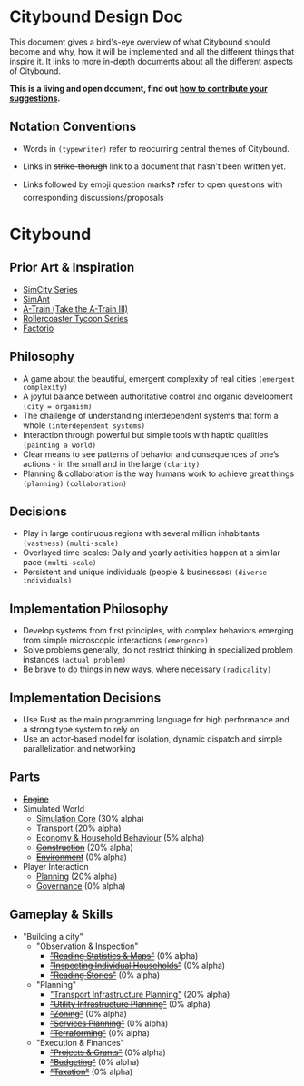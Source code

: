 # Citybound Design Doc

This document gives a bird's-eye overview of what Citybound should become and why, how it will be implemented and all the different things that inspire it. It links to more in-depth documents about all the different aspects of Citybound.

**This is a living and open document, find out [how to contribute your suggestions](../CONTRIBUTING.md).**

## Notation Conventions

* Words in `(typewriter)` refer to reocurring central themes of Citybound.

* Links in ~~strike-thorugh~~ link to a document that hasn't been written yet.

* Links followed by emoji question marks❓ refer to open questions with corresponding discussions/proposals

# Citybound

## Prior Art & Inspiration

* [SimCity Series](https://en.wikipedia.org/wiki/SimCity)
* [SimAnt](https://en.wikipedia.org/wiki/SimAnt)
* [A-Train (Take the A-Train III)](https://en.wikipedia.org/wiki/A-Train#A-Train_III)
* [Rollercoaster Tycoon Series](https://en.wikipedia.org/wiki/RollerCoaster_Tycoon)
* [Factorio](https://en.wikipedia.org/wiki/Factorio)

## Philosophy

* A game about the beautiful, emergent complexity of real cities `(emergent complexity)`
* A joyful balance between authoritative control and organic development `(city = organism)`
* The challenge of understanding interdependent systems that form a whole `(interdependent systems) `
* Interaction through powerful but simple tools with haptic qualities `(painting a world)`
* Clear means to see patterns of behavior and consequences of one’s actions - in the small and in the large `(clarity)`
* Planning & collaboration is the way humans work to achieve great things `(planning)` `(collaboration)`

## Decisions

* Play in large continuous regions with several million inhabitants `(vastness)` `(multi-scale)`
* Overlayed time-scales: Daily and yearly activities happen at a similar pace `(multi-scale)`
* Persistent and unique individuals (people & businesses) `(diverse individuals)`

## Implementation Philosophy

* Develop systems from first principles, with complex behaviors emerging from simple microscopic interactions `(emergence)`
* Solve problems generally, do not restrict thinking in specialized problem instances `(actual problem)`
* Be brave to do things in new ways, where necessary `(radicality)`

## Implementation Decisions

* Use Rust as the main programming language for high performance and a strong type system to rely on
* Use an actor-based model for isolation, dynamic dispatch and simple parallelization and networking

## Parts

* ~~[Engine](../engine/README.md)~~
* Simulated World
  * [Simulation Core](core/README.md) (30% alpha)
  * [Transport](transport/README.md) (20% alpha)
  * [Economy & Household Behaviour](economy/README.md) (5% alpha)
  * ~~[Construction](construction/README.md)~~ (20% alpha)
  * ~~[Environment](environment/README.md)~~ (0% alpha)
* Player Interaction
  * [Planning](planning/README.md) (20% alpha)
  * [Governance](governance/README.md) (0% alpha)

## Gameplay & Skills

* "Building a city"
  * "Observation & Inspection"
    * ~~["Reading Statistics & Maps"](inspection/stats/README.md)~~ (0% alpha)
    * ~~["Inspecting Individual Households"](inspection/households/README.md)~~ (0% alpha)
    * ~~["Reading Stories"](inspection/stories/README.md)~~ (0% alpha)
  * "Planning"
    * ["Transport Infrastructure Planning"](transport/planning/README.md) (20% alpha)
    * ~~["Utility Infrastructure Planning"](utilities/README.md)~~ (0% alpha)
    * ~~["Zoning"](zoning/README.md)~~ (0% alpha)
    * ~~["Services Planning"](services/README.md)~~ (0% alpha)
    * ~~["Terraforming"](environment/terraforming/README.md)~~ (0% alpha)
  * "Execution & Finances"
    * ~~["Projects & Grants"](projects/README.md)~~ (0% alpha)
    * ~~["Budgeting"](finances/README.md)~~ (0% alpha)
    * ~~["Taxation"](finances/README.md)~~ (0% alpha)
